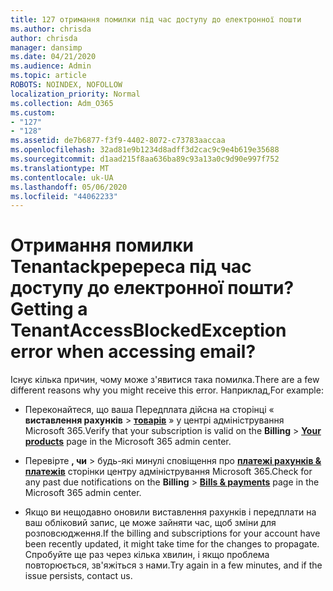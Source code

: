 ```yaml
---
title: 127 отримання помилки під час доступу до електронної пошти
ms.author: chrisda
author: chrisda
manager: dansimp
ms.date: 04/21/2020
ms.audience: Admin
ms.topic: article
ROBOTS: NOINDEX, NOFOLLOW
localization_priority: Normal
ms.collection: Adm_O365
ms.custom:
- "127"
- "128"
ms.assetid: de7b6877-f3f9-4402-8072-c73783aaccaa
ms.openlocfilehash: 32ad81e9b1234d8adff3d2cac9c9e4b619e35688
ms.sourcegitcommit: d1aad215f8aa636ba89c93a13a0c9d90e997f752
ms.translationtype: MT
ms.contentlocale: uk-UA
ms.lasthandoff: 05/06/2020
ms.locfileid: "44062233"
---
```

# <a name="getting-a-tenantaccessblockedexception-error-when-accessing-email"></a><span data-ttu-id="f9d7d-102">Отримання помилки Tenantackpepepeca під час доступу до електронної пошти?</span><span class="sxs-lookup"><span data-stu-id="f9d7d-102">Getting a TenantAccessBlockedException error when accessing email?</span></span>

<span data-ttu-id="f9d7d-103">Існує кілька причин, чому може з'явитися така помилка.</span><span class="sxs-lookup"><span data-stu-id="f9d7d-103">There are a few different reasons why you might receive this error.</span></span> <span data-ttu-id="f9d7d-104">Наприклад,</span><span class="sxs-lookup"><span data-stu-id="f9d7d-104">For example:</span></span>

- <span data-ttu-id="f9d7d-105">Переконайтеся, що ваша Передплата дійсна на сторінці « **виставлення рахунків** \> **[товарів](https://portal.office.com/adminportal/home#/subscriptions)** » у центрі адміністрування Microsoft 365.</span><span class="sxs-lookup"><span data-stu-id="f9d7d-105">Verify that your subscription is valid on the **Billing** \> **[Your products](https://portal.office.com/adminportal/home#/subscriptions)** page in the Microsoft 365 admin center.</span></span>

- <span data-ttu-id="f9d7d-106">Перевірте **, чи** \> будь-які минулі сповіщення про **[платежі рахунків & платежів](https://portal.office.com/adminportal/home#/billoverview)** сторінки центру адміністрування Microsoft 365.</span><span class="sxs-lookup"><span data-stu-id="f9d7d-106">Check for any past due notifications on the **Billing** \> **[Bills & payments](https://portal.office.com/adminportal/home#/billoverview)** page in the Microsoft 365 admin center.</span></span>

- <span data-ttu-id="f9d7d-107">Якщо ви нещодавно оновили виставлення рахунків і передплати на ваш обліковий запис, це може зайняти час, щоб зміни для розповсюдження.</span><span class="sxs-lookup"><span data-stu-id="f9d7d-107">If the billing and subscriptions for your account have been recently updated, it might take time for the changes to propagate.</span></span> <span data-ttu-id="f9d7d-108">Спробуйте ще раз через кілька хвилин, і якщо проблема повторюється, зв'яжіться з нами.</span><span class="sxs-lookup"><span data-stu-id="f9d7d-108">Try again in a few minutes, and if the issue persists, contact us.</span></span>
